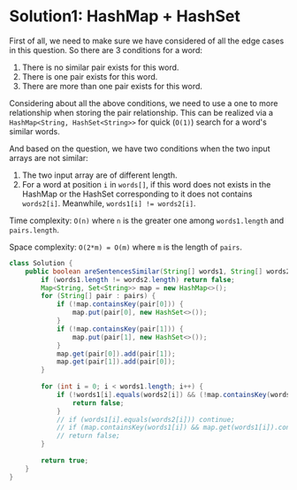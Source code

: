 # Solution1: HashMap + HashSet

First of all, we need to make sure we have considered of all the edge cases in this question. So there are 3 conditions for a word:   
1. There is no similar pair exists for this word.  
2. There is one pair exists for this word.  
3. There are more than one pair exists for this word.  

Considering about all the above conditions, we need to use a one to more relationship when storing the pair relationship. This can be realized via a `HashMap<String, HashSet<String>>` for quick (`O(1)`) search for a word's similar words.  

And based on the question, we have two conditions when the two input arrays are not similar:   
1. The two input array are of different length.  
2. For a word at position `i` in `words[]`, if this word does not exists in the HashMap or the HashSet corresponding to it does not contains `words2[i]`. Meanwhile, `words1[i] != words2[i]`.   

Time complexity: `O(n)` where `n` is the greater one among `words1.length` and `pairs.length`.  

Space complexity: `O(2*m) = O(m)` where `m` is the length of `pairs`.  

```Java
class Solution {
    public boolean areSentencesSimilar(String[] words1, String[] words2, String[][] pairs) {
        if (words1.length != words2.length) return false;
        Map<String, Set<String>> map = new HashMap<>();
        for (String[] pair : pairs) {
            if (!map.containsKey(pair[0])) {
                map.put(pair[0], new HashSet<>());
            }
            if (!map.containsKey(pair[1])) {
                map.put(pair[1], new HashSet<>());
            }
            map.get(pair[0]).add(pair[1]);
            map.get(pair[1]).add(pair[0]);
        }
        
        for (int i = 0; i < words1.length; i++) {
            if (!words1[i].equals(words2[i]) && (!map.containsKey(words1[i]) || !map.get(words1[i]).contains(words2[i]))) {
                return false;
            }
            // if (words1[i].equals(words2[i])) continue;
            // if (map.containsKey(words1[i]) && map.get(words1[i]).contains(words2[i])) continue;
            // return false;
        }
        
        return true;
    }
}
```
